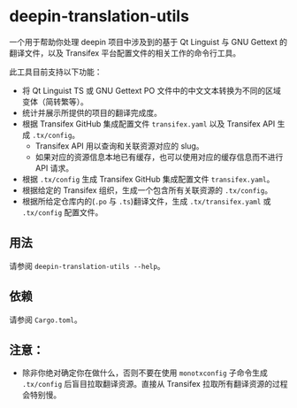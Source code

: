 # deepin-translation-utils

一个用于帮助你处理 deepin 项目中涉及到的基于 Qt Linguist 与 GNU Gettext 的翻译文件，以及 Transifex 平台配置文件的相关工作的命令行工具。

此工具目前支持以下功能：

- 将 Qt Linguist TS 或 GNU Gettext PO 文件中的中文文本转换为不同的区域变体（简转繁等）。
- 统计并展示所提供的项目的翻译完成度。
- 根据 Transifex GitHub 集成配置文件 `transifex.yaml` 以及 Transifex API 生成 `.tx/config`。
  - Transifex API 用以查询和关联资源对应的 slug。
  - 如果对应的资源信息本地已有缓存，也可以使用对应的缓存信息而不进行 API 请求。
- 根据 `.tx/config` 生成 Transifex GitHub 集成配置文件 `transifex.yaml`。
- 根据给定的 Transifex 组织，生成一个包含所有关联资源的 `.tx/config`。
- 根据所给定仓库内的(`.po` 与 `.ts`)翻译文件，生成 `.tx/transifex.yaml` 或 `.tx/config` 配置文件。

## 用法

请参阅 `deepin-translation-utils --help`。

## 依赖

请参阅 `Cargo.toml`。

## 注意：

- 除非你绝对确定你在做什么，否则不要在使用 `monotxconfig` 子命令生成 `.tx/config` 后盲目拉取翻译资源。直接从 Transifex 拉取所有翻译资源的过程会特别慢。